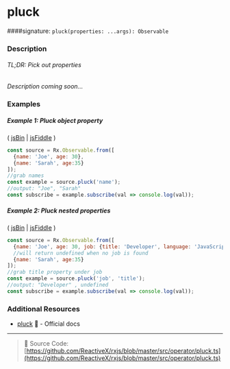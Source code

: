 # pluck
####signature: `pluck(properties: ...args): Observable`

### Description

###### TL;DR: Pick out properties

*Description coming soon...*

### Examples

##### Example 1: Pluck object property

( [jsBin](http://jsbin.com/zokaxiwahe/1/edit?js,console) | [jsFiddle](https://jsfiddle.net/btroncone/58v9xq0f/) )

```js
const source = Rx.Observable.from([
  {name: 'Joe', age: 30},
  {name: 'Sarah', age:35}
]);
//grab names
const example = source.pluck('name');
//output: "Joe", "Sarah"
const subscribe = example.subscribe(val => console.log(val));
```

##### Example 2: Pluck nested properties

( [jsBin](http://jsbin.com/joqesidugu/1/edit?js,console) | [jsFiddle](https://jsfiddle.net/btroncone/n592m597/) )

```js
const source = Rx.Observable.from([
  {name: 'Joe', age: 30, job: {title: 'Developer', language: 'JavaScript'}},
  //will return undefined when no job is found
  {name: 'Sarah', age:35}
]);
//grab title property under job
const example = source.pluck('job', 'title');
//output: "Developer" , undefined
const subscribe = example.subscribe(val => console.log(val));
```


### Additional Resources
* [pluck](http://reactivex.io/rxjs/class/es6/Observable.js~Observable.html#instance-method-pluck) :newspaper: - Official docs

---
> :file_folder: Source Code:  [https://github.com/ReactiveX/rxjs/blob/master/src/operator/pluck.ts](https://github.com/ReactiveX/rxjs/blob/master/src/operator/pluck.ts)